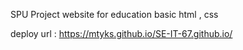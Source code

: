 SPU Project website for education basic html , css

deploy url : https://mtyks.github.io/SE-IT-67.github.io/
